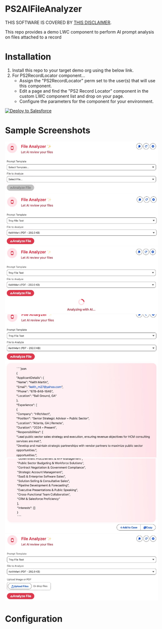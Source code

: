# PS2AIFileAnalyzer

THIS SOFTWARE IS COVERED BY [THIS DISCLAIMER](https://raw.githubusercontent.com/thedges/Disclaimer/master/disclaimer.txt).

This repo provides a demo LWC component to perform AI prompt analysis on files attached to a record

# Installation
1. Install this repo to your target demo org using the below link.
2. For PS2RecordLocator component...
   * Assign the "PS2RecordLocator" perm set to the user(s) that will use this component.
   * Edit a page and find the "PS2 Record Locator" component in the custom LWC component list and drop on your page.
   * Configure the parameters for the component for your environment.

<a href="https://githubsfdeploy.herokuapp.com?owner=thedges&repo=PS2AIFileAnalyzer&ref=main">
  <img alt="Deploy to Salesforce"
       src="https://raw.githubusercontent.com/afawcett/githubsfdeploy/master/deploy.png">
</a>


# Sample Screenshots

![alt text](./File-Analyzer-1.jpg "PS2AIFileAnalyzer Sample 1")
![alt text](./File-Analyzer-2.jpg "PS2AIFileAnalyzer Sample 2")
![alt text](./File-Analyzer-3.jpg "PS2AIFileAnalyzer Sample 3")
![alt text](./File-Analyzer-4.jpg "PS2AIFileAnalyzer Sample 4")
![alt text](./File-Analyzer-5.jpg "PS2AIFileAnalyzer Sample 5")
![alt text](./File-Analyzer-6.jpg "PS2AIFileAnalyzer Sample 6")

# Configuration




